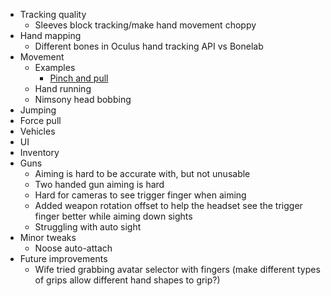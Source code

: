 - Tracking quality
  - Sleeves block tracking/make hand movement choppy
- Hand mapping
  - Different bones in Oculus hand tracking API vs Bonelab
- Movement
  - Examples
    - [Pinch and pull](https://x.com/haltor/status/1671163104175194113)
  - Hand running
  - Nimsony head bobbing
- Jumping
- Force pull
- Vehicles
- UI
- Inventory
- Guns
  - Aiming is hard to be accurate with, but not unusable
  - Two handed gun aiming is hard
  - Hard for cameras to see trigger finger when aiming
  - Added weapon rotation offset to help the headset see the trigger finger better while aiming down sights
  - Struggling with auto sight
- Minor tweaks
  - Noose auto-attach
- Future improvements
  - Wife tried grabbing avatar selector with fingers (make different types of grips allow different hand shapes to grip?)
